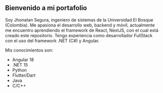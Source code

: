 ## Bienvenido a mi portafolio

Soy Jhonatan Segura, ingeniero de sistemas de la Universidad El Bosque (Colombia). Me apasiona el desarrollo web, backend y móvil, actualmente me encuentro aprendiendo el framework de React, NextJS, con el cual está creado este repositorio. Tengo experiencia como desarrollador FullStack con el uso del framework .NET (C#) y Angular.

Mis conocimientos son:
- Angular 18
- .NET 15
- Python
- Flutter/Dart
- Java
- C/C++
